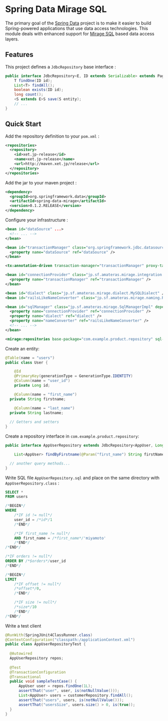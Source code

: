 Spring Data Mirage SQL
======================

The primary goal of the [Spring Data](http://www.springsource.org/spring-data) project is to make it easier to build
Spring-powered applications that use data access technologies. This module deals with enhanced support for 
[Mirage SQL](https://github.com/takezoe/mirage) based data access layers.

## Features ##
This project defines a `JdbcRepository` base interface  : 

```java
public interface JdbcRepository<E, ID extends Serializable> extends PagingAndSortingRepository<E, ID> {
	T findOne(ID id);
	List<T> findAll();
	boolean exists(ID id);
	long count();
	<S extends E>S save(S entity);
	// ...
}
```


## Quick Start ##

Add the repository definition to your `pom.xml` :

```xml
<repositories>
  <repository>
    <id>xet.jp-release</id>
    <name>xet.jp-release</name>
    <url>http://maven.xet.jp/release</url>
  </repository>
</repositories>
```

Add the jar to your maven project : 

```xml
<dependency>
  <groupId>org.springframework.data</groupId>
  <artifactId>spring-data-mirage</artifactId>
  <version>0.1.2.RELEASE</version>
</dependency>
```

Configure your infrastructure : 

```xml
<bean id="dataSource" ...>
  <!-- ... -->
</bean>

<bean id="transactionManager" class="org.springframework.jdbc.datasource.DataSourceTransactionManager">
  <property name="dataSource" ref="dataSource" />
</bean>

<tx:annotation-driven transaction-manager="transactionManager" proxy-target-class="false" />

<bean id="connectionProvider" class="jp.sf.amateras.mirage.integration.spring.SpringConnectionProvider">
  <property name="transactionManager" ref="transactionManager" />
</bean>

<bean id="dialect" class="jp.sf.amateras.mirage.dialect.MySQLDialect" />
<bean id="railsLikeNameConverter" class="jp.sf.amateras.mirage.naming.RailsLikeNameConverter" />

<bean id="sqlManager" class="jp.sf.amateras.mirage.SqlManagerImpl" depends-on="fieldPropertyExtractorInitializer">
  <property name="connectionProvider" ref="connectionProvider" />
  <property name="dialect" ref="dialect" />
  <property name="nameConverter" ref="railsLikeNameConverter" />
  <!-- ... -->
</bean>

<mirage:repositories base-package="com.example.product.repository" sql-manager-ref="sqlManager" />
```

Create an entity:

```java
@Table(name = "users")
public class User {

	@Id
	@PrimaryKey(generationType = GenerationType.IDENTITY)
	@Column(name = "user_id")
	private Long id;

	@Column(name = "first_name")
  private String firstname;

	@Column(name = "last_name")
  private String lastname;
       
  // Getters and setters
}
```

Create a repository interface in `com.example.product.repository`:

```java
public interface AppUserRepository extends JdbcRepository<AppUser, Long> {

	List<AppUser> findByFirstname(@Param("first_name") String firstName);

  // another query methods...
}
```

Write SQL file `AppUserRepository.sql` and place on the same directory with `AppUserRepository.class` : 

```sql
SELECT *
FROM users

/*BEGIN*/
WHERE
	/*IF id != null*/
	user_id = /*id*/1
	/*END*/

	/*IF first_name != null*/
	AND first_name = /*first_name*/'miyamoto'
	/*END*/
/*END*/

/*IF orders != null*/
ORDER BY /*$orders*/user_id
/*END*/

/*BEGIN*/
LIMIT
	/*IF offset != null*/
	/*offset*/0,
	/*END*/

	/*IF size != null*/
	/*size*/10
	/*END*/
/*END*/
```

Write a test client

```java
@RunWith(SpringJUnit4ClassRunner.class)
@ContextConfiguration("classpath:/applicationContext.xml")
public class AppUserRepositoryTest {
     
  @Autowired
  AppUserRepository repos;
     
  @Test
  @TransactionConfiguration
  @Transactional
  public void sampleTestCase() {         
	  AppUser user = repos.findOne(1L);
	  assertThat("user", user, is(notNullValue())); 
	  List<AppUser> users = customerRepository.findAll();
	  assertThat("users", users, is(notNullValue()));
	  assertThat("usersSize", users.size() > 0, is(true));
  }
}
```

